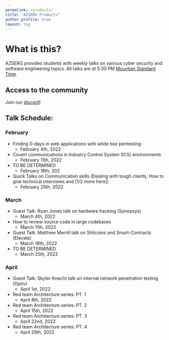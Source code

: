 ```yaml
---
permalink: /products/
title: "AZSERG Products"
author_profile: true
layout: tag
---
```


# What is this?
AZSERG provides students with weekly talks on various cyber security and software engineering topics.  All talks are at 5:30 PM [Mountian Standard Time](https://savvytime.com/converter/mst-to-pt-cdt). 


## Access to the community

Join our [discord](https://discord.gg/cXukpqt7JN)!


## Talk Schedule:

### February
* Finding 0-days in web applications with white box pentesting
    * February 4th, 2022
* Covert communications in Industry Control System (ICS) environments
    * February 11th, 2022
* TO BE DETERMINED
    * February 18th, 202
* Quick Talks on Communication skills (Dealing with tough clients, How to give technical interviews and [1/2 more here])
    * February 25th, 2022

### March
* Guest Talk: Ryan Jones talk on hardware hacking (Synopsys)
    * March 4th, 2022
* How to review source code in large codebases
    * March 11th, 2022
* Guest Talk: Matthew Merrill talk on Shitcoins and Smart-Contracts (Elevate)
    * March 18th, 2022
* TO BE DETERMINED
    * March 25th, 2022

### April
* Guest Talk: Skyler Knecht talk on internal network penetration testing (Optiv)
    * April 1st, 2022
* Red team Architecture series: PT. 1
    * April 8th, 2022
* Red team Architecture series: PT. 2 
    * April 15th, 2022
* Red team Architecture series: PT. 3
    * April 22nd, 2022
* Red team Architecture series: PT. 4
    * April 29th, 2022
